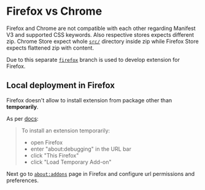 # Firefox vs Chrome

Firefox and Chrome are not compatible with each other regarding Manifest V3 and supported CSS keywords. Also respective stores expects different zip. Chrome Store expect whole [`src/`](https://github.com/kkurczewski/blur-youtube-thumbnails/tree/firefox/src) directory inside zip while Firefox Store expects flattened zip with content.

Due to this separate [`firefox`](https://github.com/kkurczewski/blur-youtube-thumbnails/tree/firefox) branch is used to develop extension for Firefox.

## Local deployment in Firefox

Firefox doesn't allow to install extension from package other than **temporarily**.

As per [docs](https://extensionworkshop.com/documentation/develop/temporary-installation-in-firefox/):

> To install an extension temporarily:
> * open Firefox
> * enter "about:debugging" in the URL bar
> * click "This Firefox"
> * click "Load Temporary Add-on"

Next go to [`about:addons`](about:addons) page in Firefox and configure url permissions and preferences.